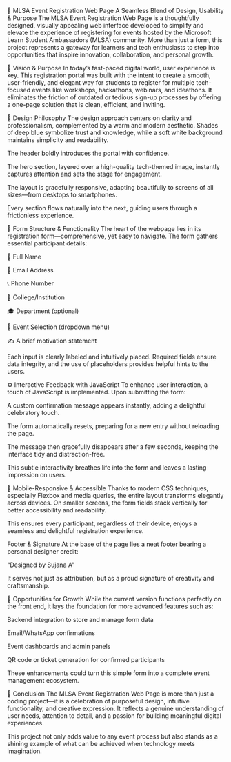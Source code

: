 🌟 MLSA Event Registration Web Page
A Seamless Blend of Design, Usability & Purpose
The MLSA Event Registration Web Page is a thoughtfully designed, visually appealing web interface developed to simplify and elevate the experience of registering for events hosted by the Microsoft Learn Student Ambassadors (MLSA) community. More than just a form, this project represents a gateway for learners and tech enthusiasts to step into opportunities that inspire innovation, collaboration, and personal growth.

🎯 Vision & Purpose
In today’s fast-paced digital world, user experience is key. This registration portal was built with the intent to create a smooth, user-friendly, and elegant way for students to register for multiple tech-focused events like workshops, hackathons, webinars, and ideathons. It eliminates the friction of outdated or tedious sign-up processes by offering a one-page solution that is clean, efficient, and inviting.

🎨 Design Philosophy
The design approach centers on clarity and professionalism, complemented by a warm and modern aesthetic. Shades of deep blue symbolize trust and knowledge, while a soft white background maintains simplicity and readability.

The header boldly introduces the portal with confidence.

The hero section, layered over a high-quality tech-themed image, instantly captures attention and sets the stage for engagement.

The layout is gracefully responsive, adapting beautifully to screens of all sizes—from desktops to smartphones.

Every section flows naturally into the next, guiding users through a frictionless experience.

📝 Form Structure & Functionality
The heart of the webpage lies in its registration form—comprehensive, yet easy to navigate. The form gathers essential participant details:

👤 Full Name

📧 Email Address

📞 Phone Number

🏫 College/Institution

🎓 Department (optional)

📅 Event Selection (dropdown menu)

✍️ A brief motivation statement

Each input is clearly labeled and intuitively placed. Required fields ensure data integrity, and the use of placeholders provides helpful hints to the users.

⚙️ Interactive Feedback with JavaScript
To enhance user interaction, a touch of JavaScript is implemented. Upon submitting the form:

A custom confirmation message appears instantly, adding a delightful celebratory touch.

The form automatically resets, preparing for a new entry without reloading the page.

The message then gracefully disappears after a few seconds, keeping the interface tidy and distraction-free.

This subtle interactivity breathes life into the form and leaves a lasting impression on users.

📱 Mobile-Responsive & Accessible
Thanks to modern CSS techniques, especially Flexbox and media queries, the entire layout transforms elegantly across devices. On smaller screens, the form fields stack vertically for better accessibility and readability.

This ensures every participant, regardless of their device, enjoys a seamless and delightful registration experience.

Footer & Signature
At the base of the page lies a neat footer bearing a personal designer credit:

“Designed by Sujana A”

It serves not just as attribution, but as a proud signature of creativity and craftsmanship.

🚀 Opportunities for Growth
While the current version functions perfectly on the front end, it lays the foundation for more advanced features such as:

Backend integration to store and manage form data

Email/WhatsApp confirmations

Event dashboards and admin panels

QR code or ticket generation for confirmed participants

These enhancements could turn this simple form into a complete event management ecosystem.

🌈 Conclusion
The MLSA Event Registration Web Page is more than just a coding project—it is a celebration of purposeful design, intuitive functionality, and creative expression. It reflects a genuine understanding of user needs, attention to detail, and a passion for building meaningful digital experiences.

This project not only adds value to any event process but also stands as a shining example of what can be achieved when technology meets imagination.

